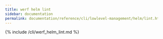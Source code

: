 ```yaml
---
title: werf helm lint
sidebar: documentation
permalink: documentation/reference/cli/lowlevel-management/helm/lint.html
---
```


{% include /cli/werf_helm_lint.md %}
